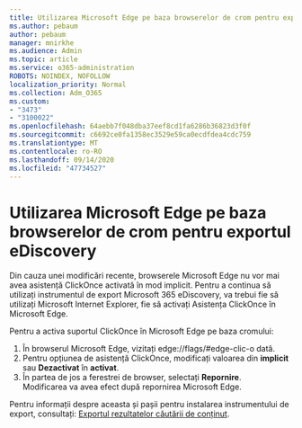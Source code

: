 ```yaml
---
title: Utilizarea Microsoft Edge pe baza browserelor de crom pentru exportul eDiscovery
ms.author: pebaum
author: pebaum
manager: mnirkhe
ms.audience: Admin
ms.topic: article
ms.service: o365-administration
ROBOTS: NOINDEX, NOFOLLOW
localization_priority: Normal
ms.collection: Adm_O365
ms.custom:
- "3473"
- "3100022"
ms.openlocfilehash: 64aebb7f048dba37eef8cd1fa6286b36823d3f0f
ms.sourcegitcommit: c6692ce0fa1358ec3529e59ca0ecdfdea4cdc759
ms.translationtype: MT
ms.contentlocale: ro-RO
ms.lasthandoff: 09/14/2020
ms.locfileid: "47734527"
---
```

# <a name="using-microsoft-edge-based-on-chromium-browsers-for-ediscovery-export"></a>Utilizarea Microsoft Edge pe baza browserelor de crom pentru exportul eDiscovery

Din cauza unei modificări recente, browserele Microsoft Edge nu vor mai avea asistență ClickOnce activată în mod implicit. Pentru a continua să utilizați instrumentul de export Microsoft 365 eDiscovery, va trebui fie să utilizați Microsoft Internet Explorer, fie să activați Asistența ClickOnce în Microsoft Edge. 

Pentru a activa suportul ClickOnce în Microsoft Edge pe baza cromului: 
1. În browserul Microsoft Edge, vizitați edge://flags/#edge-clic-o dată.
2. Pentru opțiunea de asistență ClickOnce, modificați valoarea din **implicit** sau **Dezactivat** în **activat**. 
3. În partea de jos a ferestrei de browser, selectați **Repornire**. <br>
 Modificarea va avea efect după repornirea Microsoft Edge. 

Pentru informații despre aceasta și pașii pentru instalarea instrumentului de export, consultați: [ Exportul rezultatelor căutării de conținut](https://docs.microsoft.com/microsoft-365/compliance/export-search-results).
